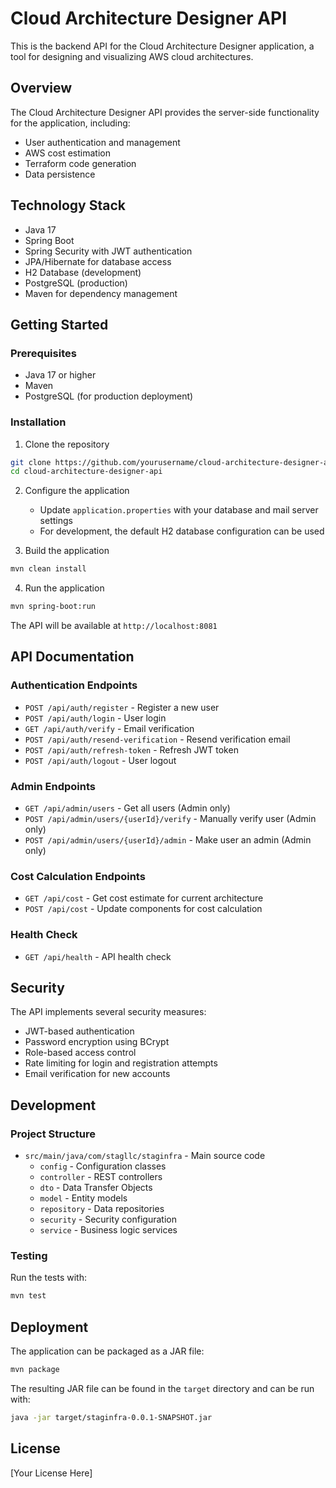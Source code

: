 # Cloud Architecture Designer API

This is the backend API for the Cloud Architecture Designer application, a tool for designing and visualizing AWS cloud architectures.

## Overview

The Cloud Architecture Designer API provides the server-side functionality for the application, including:

- User authentication and management
- AWS cost estimation
- Terraform code generation
- Data persistence

## Technology Stack

- Java 17
- Spring Boot
- Spring Security with JWT authentication
- JPA/Hibernate for database access
- H2 Database (development)
- PostgreSQL (production)
- Maven for dependency management

## Getting Started

### Prerequisites

- Java 17 or higher
- Maven
- PostgreSQL (for production deployment)

### Installation

1. Clone the repository
```bash
git clone https://github.com/yourusername/cloud-architecture-designer-api.git
cd cloud-architecture-designer-api
```

2. Configure the application
   - Update `application.properties` with your database and mail server settings
   - For development, the default H2 database configuration can be used

3. Build the application
```bash
mvn clean install
```

4. Run the application
```bash
mvn spring-boot:run
```

The API will be available at `http://localhost:8081`

## API Documentation

### Authentication Endpoints

- `POST /api/auth/register` - Register a new user
- `POST /api/auth/login` - User login
- `GET /api/auth/verify` - Email verification
- `POST /api/auth/resend-verification` - Resend verification email
- `POST /api/auth/refresh-token` - Refresh JWT token
- `POST /api/auth/logout` - User logout

### Admin Endpoints

- `GET /api/admin/users` - Get all users (Admin only)
- `POST /api/admin/users/{userId}/verify` - Manually verify user (Admin only)
- `POST /api/admin/users/{userId}/admin` - Make user an admin (Admin only)

### Cost Calculation Endpoints

- `GET /api/cost` - Get cost estimate for current architecture
- `POST /api/cost` - Update components for cost calculation

### Health Check

- `GET /api/health` - API health check

## Security

The API implements several security measures:

- JWT-based authentication
- Password encryption using BCrypt
- Role-based access control
- Rate limiting for login and registration attempts
- Email verification for new accounts

## Development

### Project Structure

- `src/main/java/com/stagllc/staginfra` - Main source code
  - `config` - Configuration classes
  - `controller` - REST controllers
  - `dto` - Data Transfer Objects
  - `model` - Entity models
  - `repository` - Data repositories
  - `security` - Security configuration
  - `service` - Business logic services

### Testing

Run the tests with:

```bash
mvn test
```

## Deployment

The application can be packaged as a JAR file:

```bash
mvn package
```

The resulting JAR file can be found in the `target` directory and can be run with:

```bash
java -jar target/staginfra-0.0.1-SNAPSHOT.jar
```

## License

[Your License Here]